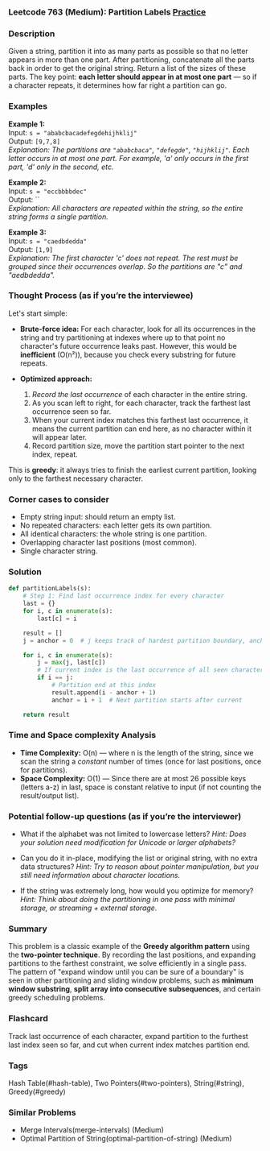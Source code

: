 ### Leetcode 763 (Medium): Partition Labels [Practice](https://leetcode.com/problems/partition-labels)

### Description  
Given a string, partition it into as many parts as possible so that no letter appears in more than one part. After partitioning, concatenate all the parts back in order to get the original string. Return a list of the sizes of these parts. The key point: **each letter should appear in at most one part** — so if a character repeats, it determines how far right a partition can go.

### Examples  

**Example 1:**  
Input: `s = "ababcbacadefegdehijhklij"`  
Output: `[9,7,8]`  
*Explanation: The partitions are `"ababcbaca"`, `"defegde"`, `"hijhklij"`. Each letter occurs in at most one part. For example, 'a' only occurs in the first part, 'd' only in the second, etc.*

**Example 2:**  
Input: `s = "eccbbbbdec"`  
Output: ``  
*Explanation: All characters are repeated within the string, so the entire string forms a single partition.*

**Example 3:**  
Input: `s = "caedbdedda"`  
Output: `[1,9]`  
*Explanation: The first character 'c' does not repeat. The rest must be grouped since their occurrences overlap. So the partitions are "c" and "aedbdedda".*

### Thought Process (as if you’re the interviewee)  
Let's start simple:  
- **Brute-force idea:** For each character, look for all its occurrences in the string and try partitioning at indexes where up to that point no character's future occurrence leaks past. However, this would be **inefficient** (O(n²)), because you check every substring for future repeats.  

- **Optimized approach:**  
  1. *Record the last occurrence* of each character in the entire string.  
  2. As you scan left to right, for each character, track the farthest last occurrence seen so far.  
  3. When your current index matches this farthest last occurrence, it means the current partition can end here, as no character within it will appear later.  
  4. Record partition size, move the partition start pointer to the next index, repeat.

This is **greedy**: it always tries to finish the earliest current partition, looking only to the farthest necessary character.

### Corner cases to consider  
- Empty string input: should return an empty list.
- No repeated characters: each letter gets its own partition.
- All identical characters: the whole string is one partition.
- Overlapping character last positions (most common).
- Single character string.

### Solution

```python
def partitionLabels(s):
    # Step 1: Find last occurrence index for every character
    last = {}
    for i, c in enumerate(s):
        last[c] = i

    result = []
    j = anchor = 0  # j keeps track of hardest partition boundary, anchor is start of current partition

    for i, c in enumerate(s):
        j = max(j, last[c])
        # If current index is the last occurrence of all seen characters
        if i == j:
            # Partition end at this index
            result.append(i - anchor + 1)
            anchor = i + 1  # Next partition starts after current

    return result
```

### Time and Space complexity Analysis  

- **Time Complexity:** O(n) — where n is the length of the string, since we scan the string a *constant* number of times (once for last positions, once for partitions).
- **Space Complexity:** O(1) — Since there are at most 26 possible keys (letters a-z) in last, space is constant relative to input (if not counting the result/output list).

### Potential follow-up questions (as if you’re the interviewer)  

- What if the alphabet was not limited to lowercase letters?
  *Hint: Does your solution need modification for Unicode or larger alphabets?*

- Can you do it in-place, modifying the list or original string, with no extra data structures?
  *Hint: Try to reason about pointer manipulation, but you still need information about character locations.*

- If the string was extremely long, how would you optimize for memory?
  *Hint: Think about doing the partitioning in one pass with minimal storage, or streaming + external storage.*

### Summary
This problem is a classic example of the **Greedy algorithm pattern** using the **two-pointer technique**. By recording the last positions, and expanding partitions to the farthest constraint, we solve efficiently in a single pass.  
The pattern of "expand window until you can be sure of a boundary" is seen in other partitioning and sliding window problems, such as **minimum window substring**, **split array into consecutive subsequences**, and certain greedy scheduling problems.


### Flashcard
Track last occurrence of each character, expand partition to the furthest last index seen so far, and cut when current index matches partition end.

### Tags
Hash Table(#hash-table), Two Pointers(#two-pointers), String(#string), Greedy(#greedy)

### Similar Problems
- Merge Intervals(merge-intervals) (Medium)
- Optimal Partition of String(optimal-partition-of-string) (Medium)